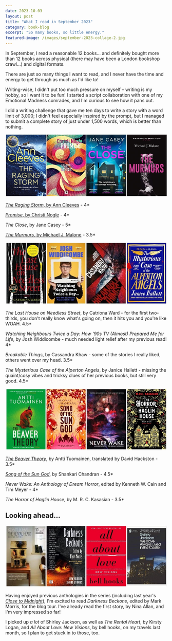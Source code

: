 ```yaml
---
date: 2023-10-03
layout: post
title: "What I read in September 2023"
category: book-blog
excerpt: "So many books, so little energy."
featured-image: /images/september-2023-collage-2.jpg
---
```


In September, I read a reasonable 12 books... and definitely bought more than 12 books across physical (there may have been a London bookshop crawl...) and digital formats.

There are just so many things I want to read, and I never have the time and energy to get through as much as I'd like to!

Writing-wise, I didn't put too much pressure on myself &ndash; writing is my hobby, so I want it to be fun! I started a script collaboration with one of my Emotional Madness comrades, and I'm curious to see how it pans out.

I did a writing challenge that gave me ten days to write a story with a word limit of 3,000; I didn't feel especially inspired by the prompt, but I managed to submit a complete story of just under 1,500 words, which is better than nothing.

![The Raging Storm, Promise, The Close, The Murmurs](/images/september-2023-collage-1.jpg)

[<cite>The Raging Storm</cite>, by Ann Cleeves](/blog-tour-the-raging-storm/) - 4*

[<cite>Promise</cite>, by Christi Nogle](/blog-tour-promise/) - 4*

<cite>The Close</cite>, by Jane Casey - 5*

[<cite>The Murmurs</cite>, by Michael J. Malone](/blog-tour-the-murmurs/) - 3.5*

![The Last House on Needless Street, Watching Neighbours Twice a Day, Breakable Things, The Mysterious Case of the Alperton Angels](/images/september-2023-collage-2.jpg)

<cite>The Last House on Needless Street</cite>, by Catriona Ward - for the first two-thirds, you don't really know what's going on, then it hits you and you're like WOAH. 4.5*

<cite>Watching Neighbours Twice a Day: How '90s TV (Almost) Prepared Me for Life</cite>, by Josh Widdicombe - much needed light relief after my previous read! 4*

<cite>Breakable Things</cite>, by Cassandra Khaw - some of the stories I really liked, others went over my head. 3.5*

<cite>The Mysterious Case of the Alperton Angels</cite>, by Janice Hallett - missing the quaint/cosy vibes and tricksy clues of her previous books, but still very good. 4.5*

![The Beaver Theory, Song of the Sun God, Never Wake, The Horror of Haglin House](/images/september-2023-collage-3.jpg)

[<cite>The Beaver Theory</cite>](/blog-tour-the-beaver-theory/), by Antti Tuomainen, translated by David Hackston - 3.5*

[<cite>Song of the Sun God</cite>](/blog-tour-song-of-the-sun-god/), by Shankari Chandran - 4.5*

<cite>Never Wake: An Anthology of Dream Horror</cite>, edited by Kenneth W. Cain and Tim Meyer - 4*

<cite>The Horror of Haglin House</cite>, by M. R. C. Kasasian - 3.5*

## Looking ahead...

![The Rental Heart, Darkness Beckons, All About Love, We Have Always Lived in the Castle](/images/september-2023-collage-4.jpg)

Having enjoyed previous anthologies in the series (including last year's [<cite>Close to Midnight</cite>](/blog-close-to-midnight/)), I'm excited to read <cite>Darkness Beckons</cite>, edited by Mark Morris, for the blog tour. I've already read the first story, by Nina Allan, and I'm very impressed so far!

I picked up *a lot* of Shirley Jackson, as well as <cite>The Rental Heart</cite>, by Kirsty Logan, and <cite>All About Love: New Visions</cite>, by bell hooks, on my travels last month, so I plan to get stuck in to those, too.